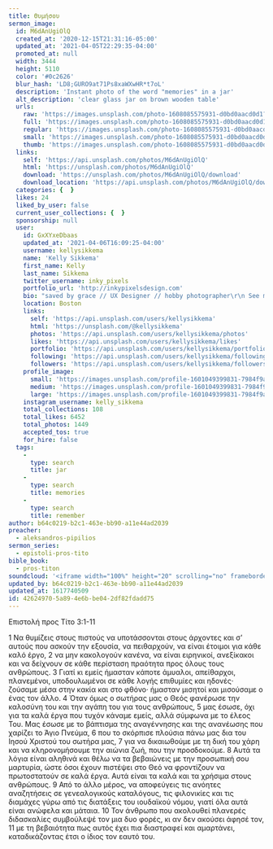 ```yaml
---
title: Θυμήσου
sermon_image:
  id: M6dAnUgiOlQ
  created_at: '2020-12-15T21:31:16-05:00'
  updated_at: '2021-04-05T22:29:35-04:00'
  promoted_at: null
  width: 3444
  height: 5110
  color: '#0c2626'
  blur_hash: 'LD8;GURO9at71Ps8xaWXwHR*t7oL'
  description: 'Instant photo of the word "memories" in a jar'
  alt_description: 'clear glass jar on brown wooden table'
  urls:
    raw: 'https://images.unsplash.com/photo-1608085575931-d0bd0aacd0d1?ixid=MnwxNjM3NDl8MHwxfHNlYXJjaHwxfHxyZW1lbWJlcnxlbnwwfHx8fDE2MTc3NDA0MzI&ixlib=rb-1.2.1'
    full: 'https://images.unsplash.com/photo-1608085575931-d0bd0aacd0d1?crop=entropy&cs=srgb&fm=jpg&ixid=MnwxNjM3NDl8MHwxfHNlYXJjaHwxfHxyZW1lbWJlcnxlbnwwfHx8fDE2MTc3NDA0MzI&ixlib=rb-1.2.1&q=85'
    regular: 'https://images.unsplash.com/photo-1608085575931-d0bd0aacd0d1?crop=entropy&cs=tinysrgb&fit=max&fm=jpg&ixid=MnwxNjM3NDl8MHwxfHNlYXJjaHwxfHxyZW1lbWJlcnxlbnwwfHx8fDE2MTc3NDA0MzI&ixlib=rb-1.2.1&q=80&w=1080'
    small: 'https://images.unsplash.com/photo-1608085575931-d0bd0aacd0d1?crop=entropy&cs=tinysrgb&fit=max&fm=jpg&ixid=MnwxNjM3NDl8MHwxfHNlYXJjaHwxfHxyZW1lbWJlcnxlbnwwfHx8fDE2MTc3NDA0MzI&ixlib=rb-1.2.1&q=80&w=400'
    thumb: 'https://images.unsplash.com/photo-1608085575931-d0bd0aacd0d1?crop=entropy&cs=tinysrgb&fit=max&fm=jpg&ixid=MnwxNjM3NDl8MHwxfHNlYXJjaHwxfHxyZW1lbWJlcnxlbnwwfHx8fDE2MTc3NDA0MzI&ixlib=rb-1.2.1&q=80&w=200'
  links:
    self: 'https://api.unsplash.com/photos/M6dAnUgiOlQ'
    html: 'https://unsplash.com/photos/M6dAnUgiOlQ'
    download: 'https://unsplash.com/photos/M6dAnUgiOlQ/download'
    download_location: 'https://api.unsplash.com/photos/M6dAnUgiOlQ/download?ixid=MnwxNjM3NDl8MHwxfHNlYXJjaHwxfHxyZW1lbWJlcnxlbnwwfHx8fDE2MTc3NDA0MzI'
  categories: {  }
  likes: 24
  liked_by_user: false
  current_user_collections: {  }
  sponsorship: null
  user:
    id: GxXYxeDbaas
    updated_at: '2021-04-06T16:09:25-04:00'
    username: kellysikkema
    name: 'Kelly Sikkema'
    first_name: Kelly
    last_name: Sikkema
    twitter_username: inky_pixels
    portfolio_url: 'http://inkypixelsdesign.com'
    bio: "saved by grace // UX Designer // hobby photographer\r\n See my photos in my collections ending in \"KS\""
    location: Boston
    links:
      self: 'https://api.unsplash.com/users/kellysikkema'
      html: 'https://unsplash.com/@kellysikkema'
      photos: 'https://api.unsplash.com/users/kellysikkema/photos'
      likes: 'https://api.unsplash.com/users/kellysikkema/likes'
      portfolio: 'https://api.unsplash.com/users/kellysikkema/portfolio'
      following: 'https://api.unsplash.com/users/kellysikkema/following'
      followers: 'https://api.unsplash.com/users/kellysikkema/followers'
    profile_image:
      small: 'https://images.unsplash.com/profile-1601049399831-7984f9a0dc59image?ixlib=rb-1.2.1&q=80&fm=jpg&crop=faces&cs=tinysrgb&fit=crop&h=32&w=32'
      medium: 'https://images.unsplash.com/profile-1601049399831-7984f9a0dc59image?ixlib=rb-1.2.1&q=80&fm=jpg&crop=faces&cs=tinysrgb&fit=crop&h=64&w=64'
      large: 'https://images.unsplash.com/profile-1601049399831-7984f9a0dc59image?ixlib=rb-1.2.1&q=80&fm=jpg&crop=faces&cs=tinysrgb&fit=crop&h=128&w=128'
    instagram_username: kelly_sikkema
    total_collections: 108
    total_likes: 6452
    total_photos: 1449
    accepted_tos: true
    for_hire: false
  tags:
    -
      type: search
      title: jar
    -
      type: search
      title: memories
    -
      type: search
      title: remember
author: b64c0219-b2c1-463e-bb90-a11e44ad2039
preacher:
  - aleksandros-pipilios
sermon_series:
  - epistoli-pros-tito
bible_book:
  - pros-titon
soundcloud: '<iframe width="100%" height="20" scrolling="no" frameborder="no" allow="autoplay" src="https://w.soundcloud.com/player/?url=https%3A//api.soundcloud.com/tracks/709876870%3Fsecret_token%3Ds-FyhId&color=%23ff5500&inverse=false&auto_play=false&show_user=true"></iframe>'
updated_by: b64c0219-b2c1-463e-bb90-a11e44ad2039
updated_at: 1617740509
id: 42624970-5a89-4e6b-be04-2df82fdadd75
---
```

Επιστολή προς Τίτο 3:1-11

1 Να θυμίζεις στους πιστούς να υποτάσσονται στους άρχοντες και σ’ αυτούς που ασκούν την εξουσία, να πειθαρχούν, να είναι έτοιμοι για κάθε καλό έργο, 2 να μην κακολογούν κανένα, να είναι ειρηνικοί, ανεξίκακοι και να δείχνουν σε κάθε περίσταση πραότητα προς όλους τους ανθρώπους. 3 Γιατί κι εμείς ήμασταν κάποτε άμυαλοι, απείθαρχοι, πλανεμένοι, υποδουλωμένοι σε κάθε λογής επιθυμίες και ηδονές· ζούσαμε μέσα στην κακία και στο φθόνο· ήμασταν μισητοί και μισούσαμε ο ένας τον άλλο. 4 Όταν όμως ο σωτήρας μας ο Θεός φανέρωσε την καλοσύνη του και την αγάπη του για τους ανθρώπους, 5 μας έσωσε, όχι για τα καλά έργα που τυχόν κάναμε εμείς, αλλά σύμφωνα με το έλεος Του. Μας έσωσε με το βάπτισμα της αναγέννησης και της ανανέωσης που χαρίζει το Άγιο Πνεύμα, 6 που το σκόρπισε πλούσια πάνω μας δια του Ιησού Χριστού του σωτήρα μας, 7 για να δικαιωθούμε με τη δική του χάρη και να κληρονομήσουμε την αιώνια ζωή, που την προσδοκούμε. 8 Αυτά τα λόγια είναι αληθινά και θέλω να τα βεβαιώνεις με την προσωπική σου μαρτυρία, ώστε όσοι έχουν πιστέψει στο Θεό να φροντίζουν να πρωτοστατούν σε καλά έργα. Αυτά είναι τα καλά και τα χρήσιμα στους ανθρώπους. 9 Από το άλλο μέρος, να αποφεύγεις τις ανόητες αναζητήσεις σε γενεαλογικούς καταλόγους, τις φιλονικίες και τις διαμάχες γύρω από τις διατάξεις του ιουδαϊκού νόμου, γιατί όλα αυτά είναι ανώφελα και μάταια. 10 Τον άνθρωπο που ακολουθεί πλανερές διδασκαλίες συμβούλεψέ τον μια δυο φορές, κι αν δεν ακούσει άφησέ τον, 11 με τη βεβαιότητα πως αυτός έχει πια διαστραφεί και αμαρτάνει, καταδικάζοντας έτσι ο ίδιος τον εαυτό του.